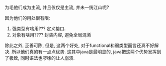 为毛他们成为主流, 并且仅仅是主流, 并未一统江山呢?

因为他们的用处很有限: 

1. 强类型有啥用???   定义接口. 
2. 对象有啥用????  封装内容, 避免全局混淆

除此之外, 乏善可陈, 但是, 这两个好处, 对于functional和弱类型而言还真不好解决. 所以他们真的有一点点优势. 这其中java是最明显的, java把这两个优势发挥到了极致, 同时语法也啰嗦的让人崩溃.